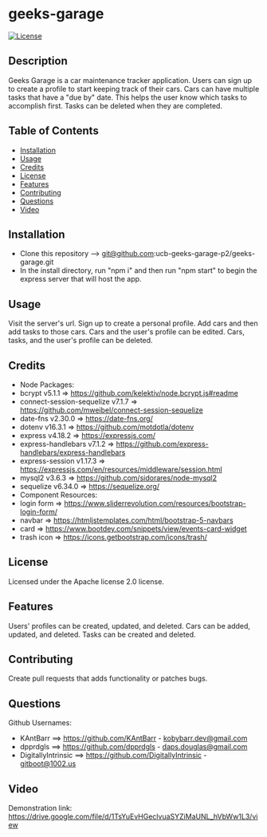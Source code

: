 # geeks-garage
[![License](https://img.shields.io/badge/License-Apache_2.0-blue.svg)](https://opensource.org/licenses/Apache-2.0)

## Description
Geeks Garage is a car maintenance tracker application. Users can sign up to create a profile to start keeping track of their cars. Cars can have multiple tasks that have a "due by" date. This helps the user know which tasks to accomplish first. Tasks can be deleted when they are completed.

## Table of Contents
- [Installation](#installation)
- [Usage](#usage)
- [Credits](#credits)
- [License](#license)
- [Features](#features)
- [Contributing](#contributing)
- [Questions](#questions)
- [Video](#video)

## Installation
- Clone this repository --> git@github.com:ucb-geeks-garage-p2/geeks-garage.git
- In the install directory, run "npm i" and then run "npm start" to begin the express server that will host the app.

## Usage
Visit the server's url. Sign up to create a personal profile. Add cars and then add tasks to those cars. Cars and the user's profile can be edited. Cars, tasks, and the user's profile can be deleted.

## Credits
- Node Packages:
- bcrypt v5.1.1 => https://github.com/kelektiv/node.bcrypt.js#readme
- connect-session-sequelize v7.1.7 => https://github.com/mweibel/connect-session-sequelize
- date-fns v2.30.0 => https://date-fns.org/
- dotenv v16.3.1 => https://github.com/motdotla/dotenv
- express v4.18.2 => https://expressjs.com/
- express-handlebars v7.1.2 => https://github.com/express-handlebars/express-handlebars
- express-session v1.17.3 => https://expressjs.com/en/resources/middleware/session.html
- mysql2 v3.6.3 => https://github.com/sidorares/node-mysql2
- sequelize v6.34.0 => https://sequelize.org/
- Component Resources:
- login form => https://www.sliderrevolution.com/resources/bootstrap-login-form/
- navbar => https://htmljstemplates.com/html/bootstrap-5-navbars
- card => https://www.bootdey.com/snippets/view/events-card-widget
- trash icon => https://icons.getbootstrap.com/icons/trash/

## License
Licensed under the Apache license 2.0 license.

## Features
Users' profiles can be created, updated, and deleted. Cars can be added, updated, and deleted. Tasks can be created and deleted.

## Contributing
Create pull requests that adds functionality or patches bugs.

## Questions
Github Usernames: 
- KAntBarr ==> https://github.com/KAntBarr - kobybarr.dev@gmail.com
- dpprdgls ==> https://github.com/dpprdgls - daps.douglas@gmail.com
- DigitallyIntrinsic ==> https://github.com/DigitallyIntrinsic - gitboot@1002.us

## Video
Demonstration link: https://drive.google.com/file/d/1TsYuEvHGeclvuaSYZiMaUNL_hVbWw1L3/view
